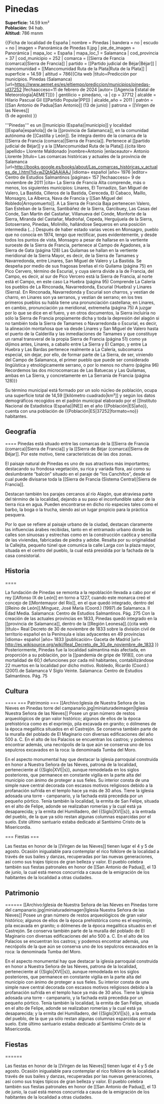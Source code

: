 # Pinedas

**Superficie:** 14.59 km²  
**Población:** 94 hab.  
**Altitud:** 786 msnm  

{{Ficha de localidad de España
| nombre = Pinedas
| bandera = no
| escudo = no
| imagen = Panorámica de Pinedas II.jpg
| pie_de_imagen = Panorámica
| mapa_loc = España
| mapa_loc_1 = Salamanca
| cod_provincia = 37
| cod_municipio = 252
| comarca = [[Sierra de Francia (comarca)|Sierra de Francia]]
| partido = [[Partido judicial de Béjar|Béjar]]
| mancomunidad = [[Mancomunidad Ruta de la Plata|Ruta de la Plata]]
| superficie = 14.59
| altitud = 786<ref>{{Cita web |título=Predicción por municipios. Pinedas (Salamanca) |url=https://www.aemet.es/es/eltiempo/prediccion/municipios/pinedas-id37252 |fechaacceso=11 de febrero de 2024 |autor= [[Agencia Estatal de Meteorología|AEMET]]}}</ref>
| gentilicio = pinedano, -a
| cp = 37712
| alcalde = Hilario Pascual Gil ([[Partido Popular|PP]])
| alcalde_año = 2011
| patrón = [[San Antonio de Padua|San Antonio]] (13 de junio)
| patrona = [[Virgen de las Nieves]]<br />(5 de agosto)
}}

'''Pinedas''' es un [[municipio (España)|municipio]] y localidad [[España|española]] de la [[provincia de Salamanca]], en la comunidad autónoma de [[Castilla y León]]. Se integra dentro de la comarca de la [[Sierra de Francia (comarca)|Sierra de Francia]]. Pertenece al [[partido judicial de Béjar]] y a la [[Mancomunidad Ruta de la Plata]].<ref name=ref_duplicada_1>{{cita libro |apellido= Llorente Maldonado |nombre=Antonio |enlaceautor= Antonio Llorente |título= Las comarcas históricas y actuales de la provincia de Salamanca |url=http://books.google.es/books/about/Las_comarcas_históricas_y_actuales_de_l.html?id=wZQtAQAAIAAJ |idioma= español |año= 1976 |editor= Centro de Estudios Salmantinos |páginas= 157 |fechaacceso= 9 de noviembre de 2011 |cita= La Sierra de Francia Alta comprende, más o menos, los siguientes municipios: Linares, El Tornadizo, San Miguel de Valero, La Bastida, Cilleros de la Bastida, Cereceda, El Cabaco, Maíllo, Monsagro, La Alberca, Nava de Francia y [[San Miguel del Robledo|Arroyomuerto]]. A La Sierra de Francia Baja pertenecen Valero, San Esteban de la Sierra, Santibáñez de la Sierra, Garcibuey, Las Casas del Conde, San Martín del Castañar, Villanueva del Conde, Monforte de la Sierra, Miranda del Castañar, Madroñal, Cepeda, Herguijuela de la Sierra, Sotoserrano, Pinedas, Molinillo, hallándose Sequeros en una posición intermedia (...) Después de haber estado varias veces en Monsagro, pueblo que no conocía en 1974, tengo que rectificar, pues evidentemente, y desde todos los puntos de vista, Monsagro a pesar de hallarse en la vertiente suroeste de la Sierra de Francia, pertenece al Campo de Agadones, a la Sierra de Gata (página 128) Las Quilamas se hallan en la vertiente meridional de la Sierra Mayor, es decir, de la Sierra de Tamames y Navarredonda, entre Linares, San Miguel de Valero y La Bastida. Se despeña por medio de sus fragosas breñas el río Quilama (página 75) en Pico Cervero, término de Escurial, y cuya sierra divide a la de Francia, del Campo, es decir, al sur de Pico Vercero está la Sierra de Francia, al norte está el Campo, en este caso La Huebra (página 95) Comprende La Calería los pueblos de La Rinconada, Navarredonda, Escurial (Huebra) y Linares (Sierra). En Rinconada, Navarredonda y Escurial son charros, y vestían de charro, en Linares son ya serranos, y vestían de serrano; en los tres primeros pueblos su habla tiene una pronunciación castellana; en Linares, en cambio, pronunciación ya meridional, extremeña (página 75) A juzgar por lo que se dice en el fuero, y en otros documentos, la Sierra incluiría no sólo la Sierra de Francia propiamente dicha y toda la depresión del alagón si no también toda la Sierra de Tamames o Navarredonda o Escurial, es decir, la alineación montañosa que va desde Linares y San Miguel de Valero hasta el puerto de la Calderilla y las inmediaciones de Tamames y que constituye un ramal transveral de la propia Sierra de Francia (página 51) como ya dijimos antes, Linares, a caballo entre La Sierra y El Campo, y entre La Huebra y Las Bardas pertenece realmente a La Calería, subcomarca especial, sin dejar, por ello, de formar parte de La Sierra, de ser, viniendo del Campo de Salamanca, el primer pueblo que puede ser considerado lingüística y etnológicamente serrano, o por lo menos no charro (página 96) Recordemos las dos microcomarcas de Las Batuecas y Las Quilamas, ambas en La Sierra, y concretamente en La Serranía de Francia (página 128)}}</ref>

Su término municipal está formado por un solo núcleo de población, ocupa una superficie total de 14,59&nbsp;[[kilómetro cuadrado|km²]] y según los datos demográficos recogidos en el padrón municipal elaborado por el [[Instituto Nacional de Estadística (España)|INE]] en el año {{Población|ES|año}}, cuenta con una población de {{Población|ES|37252|formato=no}} habitantes.

## Geografía

====
Pinedas está situado entre las comarcas de la [[Sierra de Francia (comarca)|Sierra de Francia]] y la [[Sierra de Béjar (comarca)|Sierra de Béjar]]. Por este motivo, tiene características de las dos zonas. 

El paisaje natural de Pinedas es uno de sus atractivos más importantes; destacando su frondosa vegetación, su rica y variada flora, así como su deslumbrante “balcón” situado en el paraje de “los Canchitos”, desde el cual puede divisarse toda la [[Sierra de Francia (Sistema Central)|Sierra de Francia]].

Destacan también los parajes cercanos al río Alagón, que atraviesa parte del término de la localidad, dejando a su paso el inconfundible sabor de la tierra rica en agua. Pueden encontrarse en dicho río especies tales como el barbo, la boga o la trucha, siendo así un lugar propicio para la práctica pesquera.

Por lo que se refiere al paisaje urbano de la ciudad, destacan claramente las influencias árabes recibidas, tanto en el entramado urbano donde las calles son sinuosas y estrechas como en la construcción caótica y sencilla de las viviendas, fabricadas de piedra y adobe. Resalta por su originalidad la Callejita, pequeño túnel que comunica la calle Larga con la plaza mayor, situada en el centro del pueblo, la cual está presidida por la fachada de la casa consistorial.

## Historia

====

La fundación de Pinedas se remonta a la repoblación llevada a cabo por el rey [[Alfonso IX de León]] en torno a 1227, cuando este monarca creó el concejo de [[Montemayor del Río]], en el que quedó integrado, dentro del [[Reino de León]].<ref>Mínguez, José María (Coord.) (1997).de Salamanca. II Edad Media. Salamanca: Centro de Estudios Salmantinos. Pág. 275</ref> Con la creación de las actuales provincias en 1833, Pinedas quedó integrado en la [[provincia de Salamanca]], dentro de la [[Región Leonesa]].<ref>{{cita web |título= Real Decreto de 30 de noviembre de 1833 sobre la división civil de territorio español en la Península e islas adyacentes en 49 provincias |idioma= español |año= 1833 |publicación= Gaceta de Madrid |url= http://es.wikisource.org/wiki/Real_Decreto_de_30_de_noviembre_de_1833 }}</ref> Posteriormente, Pinedas fue la localidad salmantina más afectada, en proporción a su población, por la [[pandemia de gripe de 1918]], con una mortalidad de 60,1 defunciones por cada mil habitantes, contabilizándose 22 muertos en la localidad por dicho motivo.<ref> Robledo, Ricardo (Coord.) (2001).de Salamanca V Siglo Veinte. Salamanca: Centro de Estudios Salmantinos. Pág. 75</ref>

## Cultura

====
=== Patrimonio ===
[[Archivo:Iglesia de Nuestra Señora de las Nieves en Pinedas torre del campanario.jpg|miniaturadeimagen|Iglesia Nuestra Señora de las Nieves]]
Posee un gran número de restos arqueológicos de gran valor histórico; algunos de ellos de la época prehistórica como es el exprimijo, pila excavada en granito; o dólmenes de la época megalítica situados en el Castrejón. Se conserva también parte de la muralla del poblado de El Maginario con diversas edificaciones del año 500&nbsp;a.&nbsp;C. En el alto de los Palacios se encuentran los castros; y podemos encontrar además, una necrópolis de la que aún se conserva uno de los sepulcros excavados en la roca: la denominada Tumba del Moro.

En el aspecto monumental hay que destacar la iglesia parroquial construida en honor a Nuestra Señora de las Nieves, patrona de la localidad, perteneciente al {{Siglo|XVI||s}}, aunque remodelada en los siglos posteriores, que permanece en constante vigilia en la parte alta del municipio con ánimo de proteger a sus fieles. Su interior consta de una simple nave central decorada con escasos motivos religiosos debido a la profanación sufrida en el templo hace ya más de 30 años. Tiene la iglesia adosada una torre - campanario, y la fachada está precedida por un pequeño pórtico.
Tenía también la localidad, la ermita de San Felipe, situada en el alto de Felipe, adonde se realizaban romerías y la cual está ya desaparecida; y la ermita del Humilladero, del {{Siglo|XVI||s}}, a la entrada del pueblo, de la que ya sólo restan algunas columnas esparcidas por el suelo. Este último santuario estaba dedicado al Santísimo Cristo de la Misericordia.

=== Fiestas ===

Las fiestas en honor de la [[Virgen de las Nieves]] tienen lugar el 4 y 5 de agosto. Ocasión inigualable para contemplar el rico folklore de la localidad a través de sus bailes y danzas, recuperadas por las nuevas generaciones, así como sus trajes típicos de gran belleza y valor. 
El pueblo celebra también sus fiestas patronales en honor de [[San Antonio de Padua]], el 13 de junio, la cual está menos concurrida a causa de la emigración de los habitantes de la localidad a otras ciudades.

## Patrimonio

======
[[Archivo:Iglesia de Nuestra Señora de las Nieves en Pinedas torre del campanario.jpg|miniaturadeimagen|Iglesia Nuestra Señora de las Nieves]]
Posee un gran número de restos arqueológicos de gran valor histórico; algunos de ellos de la época prehistórica como es el exprimijo, pila excavada en granito; o dólmenes de la época megalítica situados en el Castrejón. Se conserva también parte de la muralla del poblado de El Maginario con diversas edificaciones del año 500&nbsp;a.&nbsp;C. En el alto de los Palacios se encuentran los castros; y podemos encontrar además, una necrópolis de la que aún se conserva uno de los sepulcros excavados en la roca: la denominada Tumba del Moro.

En el aspecto monumental hay que destacar la iglesia parroquial construida en honor a Nuestra Señora de las Nieves, patrona de la localidad, perteneciente al {{Siglo|XVI||s}}, aunque remodelada en los siglos posteriores, que permanece en constante vigilia en la parte alta del municipio con ánimo de proteger a sus fieles. Su interior consta de una simple nave central decorada con escasos motivos religiosos debido a la profanación sufrida en el templo hace ya más de 30 años. Tiene la iglesia adosada una torre - campanario, y la fachada está precedida por un pequeño pórtico.
Tenía también la localidad, la ermita de San Felipe, situada en el alto de Felipe, adonde se realizaban romerías y la cual está ya desaparecida; y la ermita del Humilladero, del {{Siglo|XVI||s}}, a la entrada del pueblo, de la que ya sólo restan algunas columnas esparcidas por el suelo. Este último santuario estaba dedicado al Santísimo Cristo de la Misericordia.

## Fiestas

======

Las fiestas en honor de la [[Virgen de las Nieves]] tienen lugar el 4 y 5 de agosto. Ocasión inigualable para contemplar el rico folklore de la localidad a través de sus bailes y danzas, recuperadas por las nuevas generaciones, así como sus trajes típicos de gran belleza y valor. 
El pueblo celebra también sus fiestas patronales en honor de [[San Antonio de Padua]], el 13 de junio, la cual está menos concurrida a causa de la emigración de los habitantes de la localidad a otras ciudades.